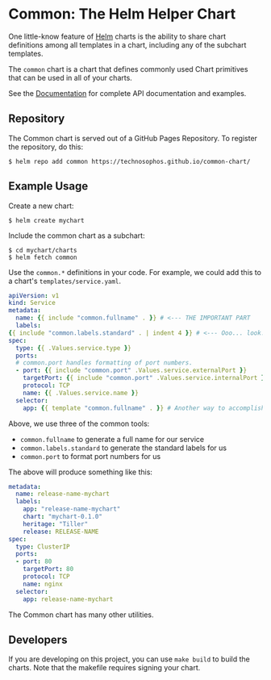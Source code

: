 # Common: The Helm Helper Chart

One little-know feature of [Helm](http://helm.sh) charts is the ability to share chart definitions
among all templates in a chart, including any of the subchart templates.

The `common` chart is a chart that defines commonly used Chart primitives that
can be used in all of your charts.

See the [Documentation](docs/index.md) for complete API documentation and examples.

## Repository

The Common chart is served out of a GitHub Pages Repository. To register the
repository, do this:

```
$ helm repo add common https://technosophos.github.io/common-chart/
```

## Example Usage

Create a new chart:

```
$ helm create mychart
```

Include the common chart as a subchart:

```console
$ cd mychart/charts
$ helm fetch common
```

Use the `common.*` definitions in your code. For example, we could add this to
a chart's `templates/service.yaml`.


```yaml
apiVersion: v1
kind: Service
metadata:
  name: {{ include "common.fullname" . }} # <--- THE IMPORTANT PART
  labels:
{{ include "common.labels.standard" . | indent 4 }} # <--- Ooo... look.
spec:
  type: {{ .Values.service.type }}
  ports:
  # common.port handles formatting of port numbers.
  - port: {{ include "common.port" .Values.service.externalPort }}
    targetPort: {{ include "common.port" .Values.service.internalPort }}
    protocol: TCP
    name: {{ .Values.service.name }}
  selector:
    app: {{ template "common.fullname" . }} # Another way to accomplish this
```

Above, we use three of the common tools:

- `common.fullname` to generate a full name for our service
- `common.labels.standard` to generate the standard labels for us
- `common.port` to format port numbers for us

The above will produce something like this:

```yaml
metadata:
  name: release-name-mychart
  labels:
    app: "release-name-mychart"
    chart: "mychart-0.1.0"
    heritage: "Tiller"
    release: RELEASE-NAME
spec:
  type: ClusterIP
  ports:
  - port: 80
    targetPort: 80
    protocol: TCP
    name: nginx
  selector:
    app: release-name-mychart
```

The Common chart has many other utilities.

## Developers

If you are developing on this project, you can use `make build` to build the
charts. Note that the makefile requires signing your chart.
